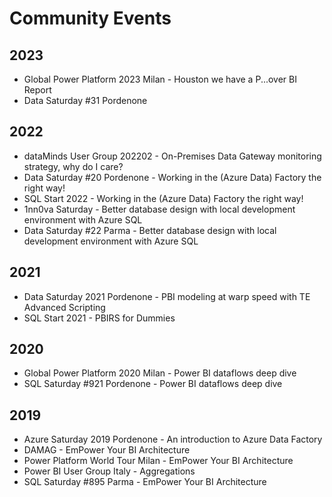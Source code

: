# Community Events
## 2023
- Global Power Platform 2023 Milan - Houston we have a P...over BI Report
- Data Saturday #31 Pordenone
## 2022
- dataMinds User Group 202202 - On-Premises Data Gateway monitoring strategy, why do I care?
- Data Saturday #20 Pordenone - Working in the (Azure Data) Factory the right way!
- SQL Start 2022 - Working in the (Azure Data) Factory the right way!
- 1nn0va Saturday - Better database design with local development environment with Azure SQL
- Data Saturday #22 Parma - Better database design with local development environment with Azure SQL
## 2021
- Data Saturday 2021 Pordenone - PBI modeling at warp speed with TE Advanced Scripting
- SQL Start 2021 - PBIRS for Dummies
## 2020
- Global Power Platform 2020 Milan - Power BI dataflows deep dive
- SQL Saturday #921 Pordenone - Power BI dataflows deep dive
## 2019
- Azure Saturday 2019 Pordenone - An introduction to Azure Data Factory
- DAMAG - EmPower Your BI Architecture
- Power Platform World Tour Milan - EmPower Your BI Architecture
- Power BI User Group Italy - Aggregations
- SQL Saturday #895 Parma - EmPower Your BI Architecture
